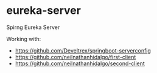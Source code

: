 # eureka-server
Spirng Eureka Server

Working with:
- https://github.com/Develtrex/springboot-serverconfig
- https://github.com/neilnathanhidalgo/first-client
- https://github.com/neilnathanhidalgo/second-client
